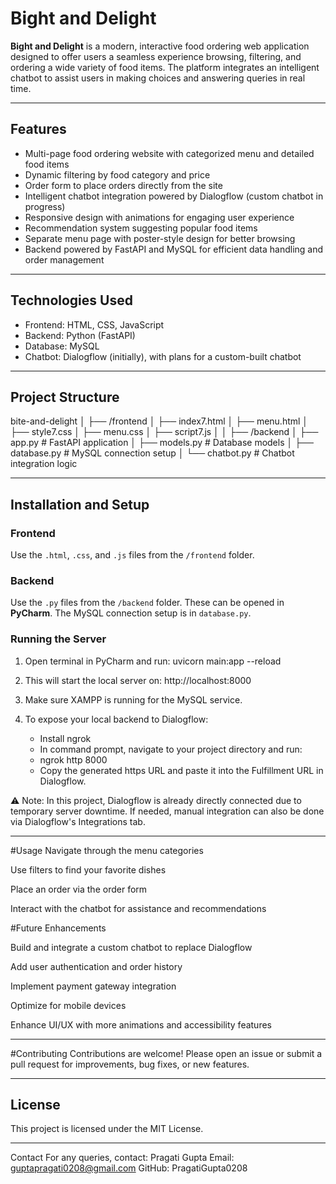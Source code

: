 
# Bight and Delight

**Bight and Delight** is a modern, interactive food ordering web application designed to offer users a seamless experience browsing, filtering, and ordering a wide variety of food items. The platform integrates an intelligent chatbot to assist users in making choices and answering queries in real time.

---

## Features

- Multi-page food ordering website with categorized menu and detailed food items  
- Dynamic filtering by food category and price  
- Order form to place orders directly from the site  
- Intelligent chatbot integration powered by Dialogflow (custom chatbot in progress)  
- Responsive design with animations for engaging user experience  
- Recommendation system suggesting popular food items  
- Separate menu page with poster-style design for better browsing  
- Backend powered by FastAPI and MySQL for efficient data handling and order management  

---

## Technologies Used

- Frontend: HTML, CSS, JavaScript  
- Backend: Python (FastAPI)  
- Database: MySQL  
- Chatbot: Dialogflow (initially), with plans for a custom-built chatbot  
  
---

## Project Structure
bite-and-delight
│
├── /frontend
│ ├── index7.html
│ ├── menu.html
│ ├── style7.css
│ ├── menu.css
│ ├── script7.js
│ 
│
├── /backend
│ ├── app.py # FastAPI application
│ ├── models.py # Database models
│ ├── database.py # MySQL connection setup
│ └── chatbot.py # Chatbot integration logic

---

## Installation and Setup

### Frontend
Use the `.html`, `.css`, and `.js` files from the `/frontend` folder.

### Backend
Use the `.py` files from the `/backend` folder. These can be opened in **PyCharm**. The MySQL connection setup is in `database.py`.

### Running the Server

1. Open terminal in PyCharm and run:
   uvicorn main:app --reload
   
2. This will start the local server on:
   http://localhost:8000

3. Make sure XAMPP is running for the MySQL service.
4. To expose your local backend to Dialogflow:
   - Install ngrok
   - In command prompt, navigate to your project directory and run:
   - ngrok http 8000
   - Copy the generated https URL and paste it into the Fulfillment URL in Dialogflow.

⚠️ Note: In this project, Dialogflow is already directly connected due to temporary server downtime. If needed, manual integration can also be done via Dialogflow's Integrations tab.

---

#Usage
Navigate through the menu categories

Use filters to find your favorite dishes

Place an order via the order form

Interact with the chatbot for assistance and recommendations


#Future Enhancements

Build and integrate a custom chatbot to replace Dialogflow

Add user authentication and order history

Implement payment gateway integration

Optimize for mobile devices

Enhance UI/UX with more animations and accessibility features


---

#Contributing
Contributions are welcome! Please open an issue or submit a pull request for improvements, bug fixes, or new features.

---

## License
This project is licensed under the MIT License.

---

Contact
For any queries, contact:
Pragati Gupta
Email: guptapragati0208@gmail.com
GitHub: PragatiGupta0208



